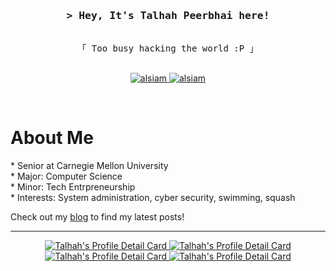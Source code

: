 <!-- Intro  -->
<h3 align="center">
        <samp>&gt; Hey, It's Talhah Peerbhai here!
        </samp>
</h3>

<p align="center"> 
  <samp>
    <br>
    「 Too busy hacking the world :P</b> 」
    <br>
    <br>
  </samp>
</p>

<p align="center">

 <a href="https://www.linkedin.com/in/talhah-peerbhai/" target="_blank">
  <img src="https://img.shields.io/badge/LinkedIn-0077B5?style=for-the-badge&logo=linkedin&logoColor=white" alt="alsiam"/>
 </a>

 <a href="https://linuxfoundation.org" target="_blank">
  <img src="https://img.shields.io/badge/Linux-FCC624?style=for-the-badge&logo=linux&logoColor=black" alt="alsiam" />
 </a> 
</p>
<br/>

<!-- About Section -->
# About Me 
<p>
* Senior at Carnegie Mellon University <br/>
* Major: Computer Science <br/>
* Minor: Tech Entrpreneurship <br/>
* Interests: System administration, cyber security, swimming, squash <br/>

Check out my <a href="https://systuner.com/blog">blog</a> to find my latest posts!

</p>

<hr/>

<p align="center">
  <a href="https://github.com/tvlpirb">
    <img src="http://github-profile-summary-cards.vercel.app/api/cards/profile-details?username=tvlpirb&theme=moonlight" alt="Talhah's Profile Detail Card"/>
  </a>
  <a href="https://github.com/tvlpirb">
    <img src="http://github-profile-summary-cards.vercel.app/api/cards/repos-per-language?username=tvlpirb&theme=moonlight" alt="Talhah's Profile Detail Card"/>
  </a>
  <a href="https://github.com/tvlpirb">
    <img src="http://github-profile-summary-cards.vercel.app/api/cards/most-commit-language?username=tvlpirb&theme=moonlight" alt="Talhah's Profile Detail Card"/>
  </a>
  <a href="https://github.com/tvlpirb">
    <img src="http://github-profile-summary-cards.vercel.app/api/cards/stats?username=tvlpirb&theme=moonlight" alt="Talhah's Profile Detail Card"/>
  </a>

</p>
  
